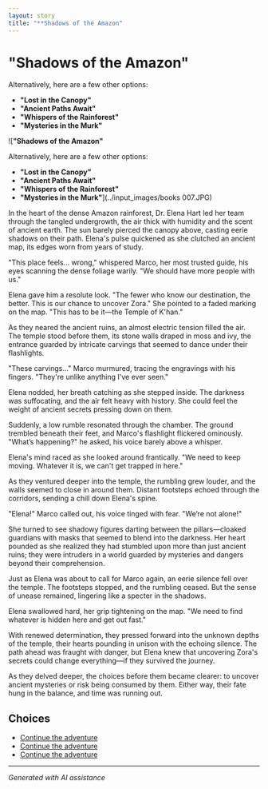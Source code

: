 ```yaml
---
layout: story
title: "**Shadows of the Amazon"
---
```


# **"Shadows of the Amazon"**

Alternatively, here are a few other options:

- **"Lost in the Canopy"**
- **"Ancient Paths Await"**
- **"Whispers of the Rainforest"**
- **"Mysteries in the Murk"**

![**"Shadows of the Amazon"**

Alternatively, here are a few other options:

- **"Lost in the Canopy"**
- **"Ancient Paths Await"**
- **"Whispers of the Rainforest"**
- **"Mysteries in the Murk"**](../input_images/books 007.JPG)

In the heart of the dense Amazon rainforest, Dr. Elena Hart led her team through the tangled undergrowth, the air thick with humidity and the scent of ancient earth. The sun barely pierced the canopy above, casting eerie shadows on their path. Elena's pulse quickened as she clutched an ancient map, its edges worn from years of study.

"This place feels... wrong," whispered Marco, her most trusted guide, his eyes scanning the dense foliage warily. "We should have more people with us."

Elena gave him a resolute look. "The fewer who know our destination, the better. This is our chance to uncover Zora." She pointed to a faded marking on the map. "This has to be it—the Temple of K'han."

As they neared the ancient ruins, an almost electric tension filled the air. The temple stood before them, its stone walls draped in moss and ivy, the entrance guarded by intricate carvings that seemed to dance under their flashlights.

"These carvings..." Marco murmured, tracing the engravings with his fingers. "They're unlike anything I've ever seen."

Elena nodded, her breath catching as she stepped inside. The darkness was suffocating, and the air felt heavy with history. She could feel the weight of ancient secrets pressing down on them.

Suddenly, a low rumble resonated through the chamber. The ground trembled beneath their feet, and Marco's flashlight flickered ominously. "What’s happening?" he asked, his voice barely above a whisper.

Elena's mind raced as she looked around frantically. "We need to keep moving. Whatever it is, we can't get trapped in here."

As they ventured deeper into the temple, the rumbling grew louder, and the walls seemed to close in around them. Distant footsteps echoed through the corridors, sending a chill down Elena's spine.

"Elena!" Marco called out, his voice tinged with fear. "We’re not alone!"

She turned to see shadowy figures darting between the pillars—cloaked guardians with masks that seemed to blend into the darkness. Her heart pounded as she realized they had stumbled upon more than just ancient ruins; they were intruders in a world guarded by mysteries and dangers beyond their comprehension.

Just as Elena was about to call for Marco again, an eerie silence fell over the temple. The footsteps stopped, and the rumbling ceased. But the sense of unease remained, lingering like a specter in the shadows.

Elena swallowed hard, her grip tightening on the map. "We need to find whatever is hidden here and get out fast."

With renewed determination, they pressed forward into the unknown depths of the temple, their hearts pounding in unison with the echoing silence. The path ahead was fraught with danger, but Elena knew that uncovering Zora's secrets could change everything—if they survived the journey.

As they delved deeper, the choices before them became clearer: to uncover ancient mysteries or risk being consumed by them. Either way, their fate hung in the balance, and time was running out.


## Choices

* [Continue the adventure](./20221010_145455)
* [Continue the adventure](./463437008_8751402828287409_6880135836708144342_n)
* [Continue the adventure](./20221013_134808)


---
*Generated with AI assistance*
